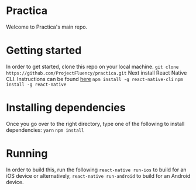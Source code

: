 # Practica

Welcome to Practica's main repo.

# Getting started
In order to get started, clone this repo on your local machine.
`git clone https://github.com/ProjectFluency/practica.git`
Next install React Native CLI. Instructions can be found [here](https://www.npmjs.com/package/react-native-cli)
`npm install -g react-native-cli`
`npm install -g react-native`

# Installing dependencies
Once you go over to the right directory, type one of the following to install dependencies:
`yarn`
`npm install`

# Running
In order to build this, run the following
`react-native run-ios` to build for an iOS device or alternatively, 
`react-native run-android` to build for an Android device.
